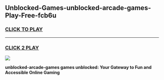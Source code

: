 
## Unblocked-Games-unblocked-arcade-games-Play-Free-fcb6u
<h3>
<a href="https://premium76.site?title=unblocked-arcade-games&ref=23A">CLICK TO PLAY</a></h3>
<hr>

<h3>
<a href="https://premium76.site?title=unblocked-arcade-games&ref=23A">CLICK 2 PLAY</a>
  
</h3>

<a href="https://premium76.site?title=unblocked-arcade-games&ref=23A"><img src="https://clearcache.store/games.png"></a>


**unblocked-arcade-games games unblocked: Your Gateway to Fun and Accessible Online Gaming**
